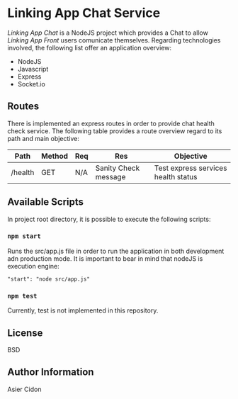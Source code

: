 # Linking App Chat Service

_Linking App Chat_ is a NodeJS project which provides a Chat to allow _Linking App Front_ users comunicate themselves. Regarding technologies involved, the following list offer an application overview:

- NodeJS
- Javascript
- Express
- Socket.io

## Routes

There is implemented an express routes in order to provide chat health check service. The following table provides a route overview regard to its path and main objective:

| Path    | Method | Req | Res                  | Objective                           |
| ------- | ------ | --- | -------------------- | ----------------------------------- |
| /health | GET    | N/A | Sanity Check message | Test express services health status |

## Available Scripts

In project root directory, it is possible to execute the following scripts:

### `npm start`

Runs the src/app.js file in order to run the application in both development adn production mode. It is important to bear in mind that nodeJS is execution engine:

```
"start": "node src/app.js"
```

### `npm test`

Currently, test is not implemented in this repository.

## License

BSD

## Author Information

Asier Cidon
